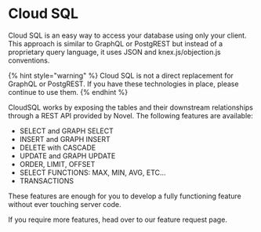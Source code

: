 # Cloud SQL

Cloud SQL is an easy way to access your database using only your client. This approach is similar to GraphQL or PostgREST but instead of a proprietary query language, it uses JSON and knex.js/objection.js conventions.

{% hint style="warning" %}
Cloud SQL is not a direct replacement for GraphQL or PostgREST. If you have these technologies in place, please continue to use them.
{% endhint %}

CloudSQL works by exposing the tables and their downstream relationships through a REST API provided by Novel. The following features are available:

* SELECT and GRAPH SELECT
* INSERT and GRAPH INSERT
* DELETE with CASCADE
* UPDATE and GRAPH UPDATE
* ORDER, LIMIT, OFFSET
* SELECT FUNCTIONS: MAX, MIN, AVG, ETC...
* TRANSACTIONS

These features are enough for you to develop a fully functioning feature without ever touching server code.

If you require more features, head over to our feature request page.







